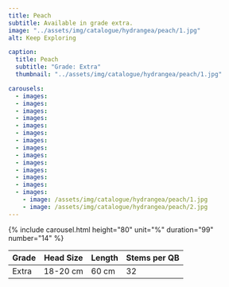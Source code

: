 ```yaml
---
title: Peach
subtitle: Available in grade extra.
image: "../assets/img/catalogue/hydrangea/peach/1.jpg"
alt: Keep Exploring

caption: 
  title: Peach
  subtitle: "Grade: Extra"
  thumbnail: "../assets/img/catalogue/hydrangea/peach/1.jpg"

carousels:
  - images:
  - images:
  - images:
  - images:
  - images:
  - images:
  - images:
  - images:
  - images:
  - images:
  - images:
  - images:
  - images:
  - images:
    - image: /assets/img/catalogue/hydrangea/peach/1.jpg
    - image: /assets/img/catalogue/hydrangea/peach/2.jpg
---
```


{% include carousel.html height="80" unit="%" duration="99" number="14" %}

| Grade | Head Size | Length | Stems per QB |
|-------|-----------|--------|----------|
| Extra |  18-20 cm | 60 cm  |    32    |
